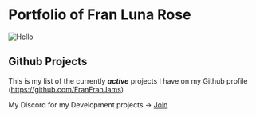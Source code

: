 # Portfolio of Fran Luna Rose
![Hello](https://c.tenor.com/Py3PtpNEJJ0AAAAd/cat-lurking.gif)


## Github Projects 
This is my list of the currently _**active**_ projects I have on my Github profile (https://github.com/FranFranJams)









































My Discord for my Development projects -> [Join](https://discord.gg/RuFCDdaHyN)
